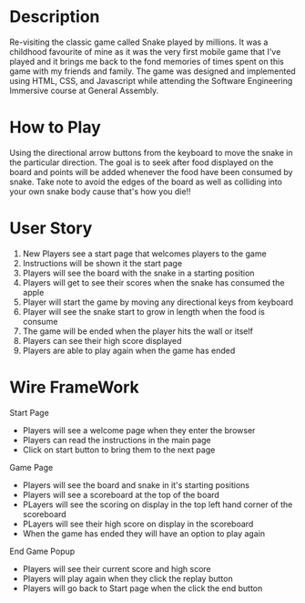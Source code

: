 # Description
Re-visiting the classic game called Snake played by millions. It was a childhood favourite of mine as it was the very first mobile game that I've played and it brings me back to the fond memories of times spent on this game with my friends and family.
The game was designed and implemented using HTML, CSS, and Javascript while attending the Software Engineering Immersive course at General Assembly.

# How to Play
Using the directional arrow buttons from the keyboard to move the snake in the particular direction. The goal is to seek after food displayed on the board and points will be added whenever the food have been consumed by snake.
Take note to avoid the edges of the board as well as colliding into your own snake body cause that's how you die!!

# User Story
1) New Players see a start page that welcomes players to the game
2) Instructions will be shown it the start page
3) Players will see the board with the snake in a starting position
4) Players will get to see their scores when the snake has consumed the apple
5) Player will start the game by moving any directional keys from keyboard
6) Player will see the snake start to grow in length when the food is consume
7) The game will be ended when the player hits the wall or itself
8) Players can see their high score displayed
9) Players are able to play again when the game has ended

# Wire FrameWork
Start Page
- Players will see a welcome page when they enter the browser
- Players can read the instructions in the main page
- Click on start button to bring them to the next page

Game Page
- Players will see the board and snake in it's starting positions
- Players will see a scoreboard at the top of the board
- PLayers will see the scoring on display in the top left hand corner of the scoreboard
- PLayers will see their high score on display in the scoreboard
- When the game has ended they will have an option to play again

End Game Popup
- Players will see their current score and high score
- Players will play again when they click the replay button
- Players will go back to Start page when the click the end button